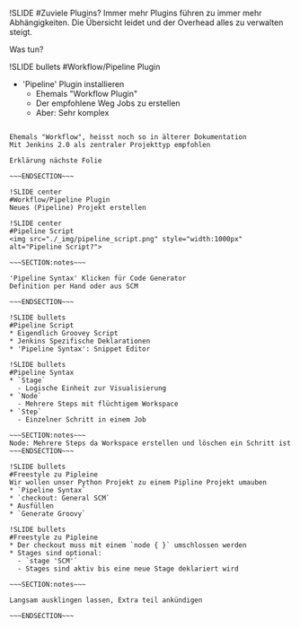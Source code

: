 !SLIDE
#Zuviele Plugins?
Immer mehr Plugins führen zu immer mehr Abhängigkeiten. Die Übersicht leidet 
und der Overhead alles zu verwalten steigt.

Was tun?


!SLIDE bullets
#Workflow/Pipeline Plugin
* 'Pipeline' Plugin installieren
  - Ehemals "Workflow Plugin"
  - Der empfohlene Weg Jobs zu erstellen
  - Aber: Sehr komplex

~~~SECTION:notes~~~

Ehemals "Workflow", heisst noch so in älterer Dokumentation
Mit Jenkins 2.0 als zentraler Projekttyp empfohlen

Erklärung nächste Folie

~~~ENDSECTION~~~

!SLIDE center
#Workflow/Pipeline Plugin
Neues (Pipeline) Projekt erstellen

!SLIDE center
#Pipeline Script
<img src="./_img/pipeline_script.png" style="width:1000px" alt="Pipeline Script?">

~~~SECTION:notes~~~

'Pipeline Syntax' Klicken für Code Generator
Definition per Hand oder aus SCM

~~~ENDSECTION~~~

!SLIDE bullets
#Pipeline Script
* Eigendlich Groovey Script
* Jenkins Spezifische Deklarationen
* 'Pipeline Syntax': Snippet Editor

!SLIDE bullets
#Pipeline Syntax
* `Stage`
  - Logische Einheit zur Visualisierung
* `Node`
  - Mehrere Steps mit flüchtigem Workspace
* `Step`
  - Einzelner Schritt in einem Job

~~~SECTION:notes~~~
Node: Mehrere Steps da Workspace erstellen und löschen ein Schritt ist
~~~ENDSECTION~~~

!SLIDE bullets
#Freestyle zu Pipleine
Wir wollen unser Python Projekt zu einem Pipline Projekt umauben
* `Pipeline Syntax`
* `checkout: General SCM`
* Ausfüllen
* `Generate Groovy`

!SLIDE bullets
#Freestyle zu Pipleine
* Der checkout muss mit einem `node { }` umschlossen werden
* Stages sind optional:
  - `stage 'SCM'`
  - Stages sind aktiv bis eine neue Stage deklariert wird

~~~SECTION:notes~~~

Langsam ausklingen lassen, Extra teil ankündigen

~~~ENDSECTION~~~
